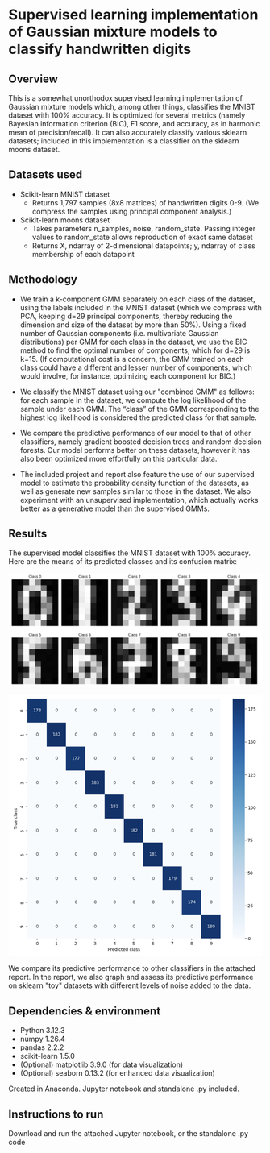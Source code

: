 
# Supervised learning implementation of Gaussian mixture models to classify handwritten digits

## Overview

This is a somewhat unorthodox supervised learning implementation of Gaussian mixture models which, among other things, classifies the MNIST dataset with 100% accuracy. It is optimized for several metrics (namely Bayesian information criterion (BIC), F1 score, and accuracy, as in harmonic mean of precision/recall). It can also accurately classify various sklearn datasets; included in this implementation is a classifier on the sklearn moons dataset.

## Datasets used

- Scikit-learn MNIST dataset
    - Returns 1,797 samples (8x8 matrices) of handwritten digits 0-9. (We compress the samples using principal component analysis.)
- Scikit-learn moons dataset
    - Takes parameters n_samples, noise, random_state. Passing integer values to random_state allows reproduction of exact same dataset
    - Returns X, ndarray of 2-dimensional datapoints; y, ndarray of class membership of each datapoint


## Methodology

- We train a k-component GMM separately on each class of the dataset, using the labels included in the MNIST dataset (which we compress with PCA, keeping d=29 principal components, thereby reducing the dimension and size of the dataset by more than 50%). Using a fixed number of Gaussian components (i.e. multivariate Gaussian distributions) per GMM for each class in the dataset, we use the BIC method to find the optimal number of components, which for d=29 is k=15. (If computational cost is a concern, the GMM trained on each class could have a different and lesser number of components, which would involve, for instance, optimizing each component for BIC.)

- We classify the MNIST dataset using our "combined GMM" as follows: for each sample in the dataset, we compute the log likelihood of the sample under each GMM. The “class” of the GMM corresponding to the highest log likelihood is considered the predicted class for that sample.

- We compare the predictive performance of our model to that of other classifiers, namely gradient boosted decision trees and random decision forests. Our model performs better on these datasets, however it has also been optimized more effortfully on this particular data.

- The included project and report also feature the use of our supervised model to estimate the probability density function of the datasets, as well as generate new samples similar to those in the dataset. We also experiment with an unsupervised implementation, which actually works better as a generative model than the supervised GMMs.

## Results

The supervised model classifies the MNIST dataset with 100% accuracy. Here are the means of its predicted classes and its confusion matrix:

![means of predicted classes](./pictures/supervisedMeans.png)

![confusion matrix](./pictures/confusionMatrix.png)

We compare its predictive performance to other classifiers in the attached report. In the report, we also graph and assess its predictive performance on sklearn "toy" datasets with different levels of noise added to the data.

## Dependencies & environment


- Python 3.12.3
- numpy 1.26.4
- pandas 2.2.2
- scikit-learn 1.5.0
- (Optional) matplotlib 3.9.0 (for data visualization)
- (Optional) seaborn 0.13.2 (for enhanced data visualization)

Created in Anaconda. Jupyter notebook and standalone .py included.


## Instructions to run

Download and run the attached Jupyter notebook, or the standalone .py code

